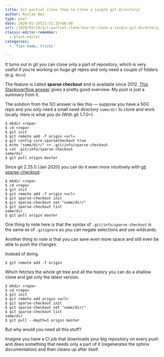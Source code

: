 ```yaml
---
title: Git partial clone (how to clone a single git directory)
author: Ruslan Bes
type: post
date: 2020-02-19T21:52:35+00:00
url: /2020/02/19/git-partial-clone-how-to-clone-a-single-git-directory/
classic-editor-remember:
  - block-editor
categories:
  - 'Tips &amp; tricks'

---
```

It turns out in git you can clone only a part of repository, which is very useful if you&#8217;re working on huge git repos and only need a couple of folders (e.g. `docs`)

The feature is called **sparse checkout** and is available since 2012. [This Stackoverflow answer][1] gives a pretty good overview. My post is just a summary from it.

The solution from the SO answer is like this — suppose you have a 50G repo and you only need a small need directory `some/dir` to clone and work locally. Here is what you do (With git 1.7.0+)

<pre class="wp-block-code"><code>$ mkdir &lt;repo>
$ cd &lt;repo>
$ git init
$ git remote add -f origin &lt;url>
$ git config core.sparseCheckout true
$ echo "some/dir/" >> .git/info/sparse-checkout
$ cat .git/info/sparse-checkout
some/dir
$ git pull origin master</code></pre>

Since git 2.25.0 (Jan 2020) you can do it even more intuitively with [git sparse-checkout][2]:

<pre class="wp-block-code"><code>$ mkdir &lt;repo>
$ cd &lt;repo>
$ git init
$ git remote add -f origin &lt;url>
$ git sparse-checkout init
$ git sparse-checkout set "some/dir/"
$ git sparse-checkout list
some/dir
$ git pull origin master</code></pre>

One thing to note here is that the syntax of `.git/info/sparse-checkout` is the same as of `.gitignore` so you can negate selections and use wildcards.

Another thing to note is that you can save even more space and still even be able to push the changes.

Instead of doing

<pre class="wp-block-code"><code>$ git remote add -f origin </code></pre>

Which fetches the whole git tree and all the history you can do a shallow clone and get only the latest version.

<pre class="wp-block-code"><code>$ mkdir &lt;repo>
$ cd &lt;repo>
$ git init
$ git remote add origin &lt;url>
$ git sparse-checkout init
$ git sparse-checkout set "some/dir/"
$ git sparse-checkout list
some/dir
$ git pull --depth=1 origin master</code></pre>

But why would you need all this stuff? 

Imagine you have a CI job that downloads your big repository on every push and does something that needs only a part of it (regenerates the sphinx documentation) and then cleans up after itself.

 [1]: https://stackoverflow.com/questions/600079/how-do-i-clone-a-subdirectory-only-of-a-git-repository/52269934#52269934
 [2]: https://www.git-scm.com/docs/git-sparse-checkout